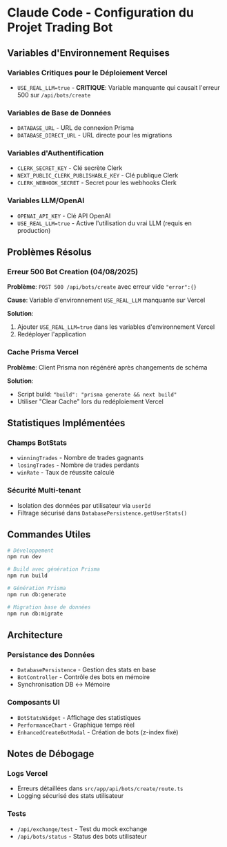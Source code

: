 # Claude Code - Configuration du Projet Trading Bot

## Variables d'Environnement Requises

### Variables Critiques pour le Déploiement Vercel
- `USE_REAL_LLM=true` - **CRITIQUE**: Variable manquante qui causait l'erreur 500 sur `/api/bots/create`

### Variables de Base de Données
- `DATABASE_URL` - URL de connexion Prisma
- `DATABASE_DIRECT_URL` - URL directe pour les migrations

### Variables d'Authentification
- `CLERK_SECRET_KEY` - Clé secrète Clerk
- `NEXT_PUBLIC_CLERK_PUBLISHABLE_KEY` - Clé publique Clerk
- `CLERK_WEBHOOK_SECRET` - Secret pour les webhooks Clerk

### Variables LLM/OpenAI
- `OPENAI_API_KEY` - Clé API OpenAI
- `USE_REAL_LLM=true` - Active l'utilisation du vrai LLM (requis en production)

## Problèmes Résolus

### Erreur 500 Bot Creation (04/08/2025)
**Problème**: `POST 500 /api/bots/create` avec erreur vide `"error":{}`

**Cause**: Variable d'environnement `USE_REAL_LLM` manquante sur Vercel

**Solution**: 
1. Ajouter `USE_REAL_LLM=true` dans les variables d'environnement Vercel
2. Redéployer l'application

### Cache Prisma Vercel
**Problème**: Client Prisma non régénéré après changements de schéma

**Solution**: 
- Script build: `"build": "prisma generate && next build"`
- Utiliser "Clear Cache" lors du redéploiement Vercel

## Statistiques Implémentées

### Champs BotStats
- `winningTrades` - Nombre de trades gagnants
- `losingTrades` - Nombre de trades perdants
- `winRate` - Taux de réussite calculé

### Sécurité Multi-tenant
- Isolation des données par utilisateur via `userId`
- Filtrage sécurisé dans `DatabasePersistence.getUserStats()`

## Commandes Utiles

```bash
# Développement
npm run dev

# Build avec génération Prisma
npm run build

# Génération Prisma
npm run db:generate

# Migration base de données
npm run db:migrate
```

## Architecture

### Persistance des Données
- `DatabasePersistence` - Gestion des stats en base
- `BotController` - Contrôle des bots en mémoire
- Synchronisation DB ↔ Mémoire

### Composants UI
- `BotStatsWidget` - Affichage des statistiques
- `PerformanceChart` - Graphique temps réel
- `EnhancedCreateBotModal` - Création de bots (z-index fixé)

## Notes de Débogage

### Logs Vercel
- Erreurs détaillées dans `src/app/api/bots/create/route.ts`
- Logging sécurisé des stats utilisateur

### Tests
- `/api/exchange/test` - Test du mock exchange
- `/api/bots/status` - Status des bots utilisateur